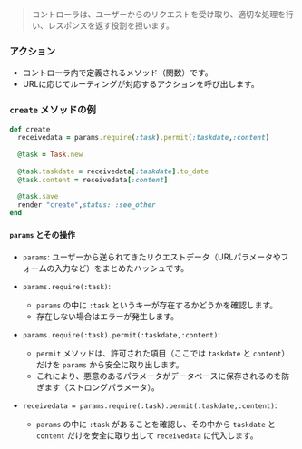 >コントローラは、ユーザーからのリクエストを受け取り、適切な処理を行い、レスポンスを返す役割を担います。

### アクション

- コントローラ内で定義されるメソッド（関数）です。
- URLに応じてルーティングが対応するアクションを呼び出します。

### `create` メソッドの例

```ruby
def create
  receivedata = params.require(:task).permit(:taskdate,:content)
  
  @task = Task.new
  
  @task.taskdate = receivedata[:taskdate].to_date
  @task.content = receivedata[:content]

  @task.save
  render "create",status: :see_other
end
```

#### `params` とその操作

- `params`: ユーザーから送られてきたリクエストデータ（URLパラメータやフォームの入力など）をまとめたハッシュです。

- `params.require(:task)`:
  - `params` の中に `:task` というキーが存在するかどうかを確認します。
  - 存在しない場合はエラーが発生します。

- `params.require(:task).permit(:taskdate,:content)`:
  - `permit` メソッドは、許可された項目（ここでは `taskdate` と `content`）だけを `params` から安全に取り出します。
  - これにより、悪意のあるパラメータがデータベースに保存されるのを防ぎます（ストロングパラメータ）。

- `receivedata = params.require(:task).permit(:taskdate,:content)`:
  - `params` の中に `:task` があることを確認し、その中から `taskdate` と `content` だけを安全に取り出して `receivedata` に代入します。 
        